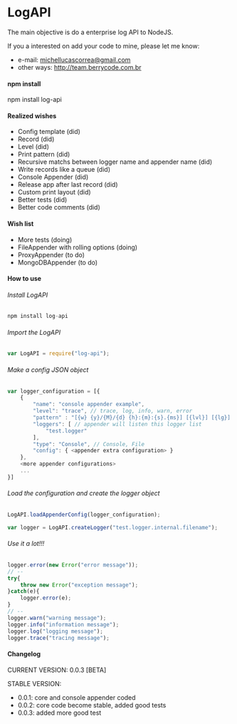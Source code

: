 # LogAPI
The main objective is do a enterprise log API to NodeJS.

If you a interested on add your code to mine, please let me know: 
- e-mail: michellucascorrea@gmail.com
- other ways: http://team.berrycode.com.br

#### npm install
npm install log-api

#### Realized wishes
- Config template (did)
- Record (did)
- Level (did)
- Print pattern (did)
- Recursive matchs between logger name and appender name (did)
- Write records like a queue (did)
- Console Appender (did)
- Release app after last record (did)
- Custom print layout (did)
- Better tests (did)
- Better code comments (did)

#### Wish list
- More tests (doing)
- FileAppender with rolling options (doing)
- ProxyAppender (to do)
- MongoDBAppender (to do)

#### How to use
###### Install LogAPI
```javascript
npm install log-api
````
###### Import the LogAPI
```javascript
var LogAPI = require("log-api"); 
````
###### Make a config  JSON object
```javascript
var logger_configuration = [{
    {
        "name": "console appender example",
        "level": "trace", // trace, log, info, warn, error
        "pattern" : "[{w} {y}/{M}/{d} {h}:{m}:{s}.{ms}] [{lvl}] [{lg}] {out}",
        "loggers": [ // appender will listen this logger list
            "test.logger"
        ],
        "type": "Console", // Console, File
        "config": { <appender extra configuration> } 
    },
	<more appender configurations>
	...
}]
```
###### Load the configuration and create the logger object
```javascript
LogAPI.loadAppenderConfig(logger_configuration);

var logger = LogAPI.createLogger("test.logger.internal.filename");
````
###### Use it a lot!!!
```javascript
logger.error(new Error("error message"));
// --
try{
	throw new Error("exception message");
}catch(e){
	logger.error(e);
}
// --
logger.warn("warning message");
logger.info("information message");
logger.log("logging message");
logger.trace("tracing message");
```
#### Changelog
CURRENT VERSION: 0.0.3 [BETA]

STABLE VERSION:

- 0.0.1: core and console appender coded
- 0.0.2: core code become stable, added good tests
- 0.0.3: added more good test
 



 
